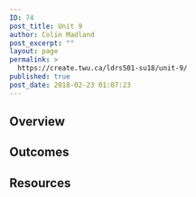 ```yaml
---
ID: 74
post_title: Unit 9
author: Colin Madland
post_excerpt: ""
layout: page
permalink: >
  https://create.twu.ca/ldrs501-su18/unit-9/
published: true
post_date: 2018-02-23 01:07:23
---
```

<h2>Overview</h2>

<h2>Outcomes</h2>

<h2>Resources</h2>